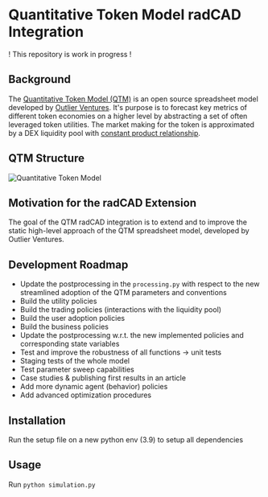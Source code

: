 # Quantitative Token Model radCAD Integration

! This repository is work in progress !

## Background

The [Quantitative Token Model (QTM)](https://outlierventures.io/quantitative-token-model-a-data-driven-approach-to-stay-ahead-of-the-game/) is an open source spreadsheet model developed by [Outlier Ventures](https://outlierventures.io/). It's purpose is to forecast key metrics of different token economies on a higher level by abstracting a set of often leveraged token utilities. The market making for the token is approximated by a DEX liquidity pool with [constant product relationship](https://balancer.fi/whitepaper.pdf).

## QTM Structure

![Quantitative Token Model](https://github.com/achimstruve/QTM-Interface/blob/main/images/Quantitative_Token_Model_Abstraction.jpeg?raw=true)

## Motivation for the radCAD Extension

The goal of the QTM radCAD integration is to extend and to improve the static high-level approach of the QTM spreadsheet model, developed by Outlier Ventures.

## Development Roadmap

- Update the postprocessing in the `processing.py` with respect to the new streamlined adoption of the QTM parameters and conventions
- Build the utility policies
- Build the trading policies (interactions with the liquidity pool)
- Build the user adoption policies
- Build the business policies
- Update the postprocessing w.r.t. the new implemented policies and corresponding state variables
- Test and improve the robustness of all functions -> unit tests
- Staging tests of the whole model
- Test parameter sweep capabilities
- Case studies & publishing first results in an article
- Add more dynamic agent (behavior) policies
- Add advanced optimization procedures

## Installation

Run the setup file on a new python env (3.9) to setup all dependencies

## Usage

Run `python simulation.py`
